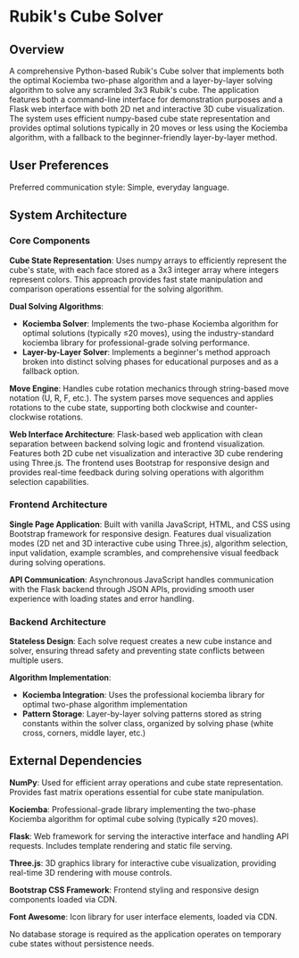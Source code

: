 # Rubik's Cube Solver

## Overview

A comprehensive Python-based Rubik's Cube solver that implements both the optimal Kociemba two-phase algorithm and a layer-by-layer solving algorithm to solve any scrambled 3x3 Rubik's cube. The application features both a command-line interface for demonstration purposes and a Flask web interface with both 2D net and interactive 3D cube visualization. The system uses efficient numpy-based cube state representation and provides optimal solutions typically in 20 moves or less using the Kociemba algorithm, with a fallback to the beginner-friendly layer-by-layer method.

## User Preferences

Preferred communication style: Simple, everyday language.

## System Architecture

### Core Components

**Cube State Representation**: Uses numpy arrays to efficiently represent the cube's state, with each face stored as a 3x3 integer array where integers represent colors. This approach provides fast state manipulation and comparison operations essential for the solving algorithm.

**Dual Solving Algorithms**: 
- **Kociemba Solver**: Implements the two-phase Kociemba algorithm for optimal solutions (typically ≤20 moves), using the industry-standard kociemba library for professional-grade solving performance.
- **Layer-by-Layer Solver**: Implements a beginner's method approach broken into distinct solving phases for educational purposes and as a fallback option.

**Move Engine**: Handles cube rotation mechanics through string-based move notation (U, R, F, etc.). The system parses move sequences and applies rotations to the cube state, supporting both clockwise and counter-clockwise rotations.

**Web Interface Architecture**: Flask-based web application with clean separation between backend solving logic and frontend visualization. Features both 2D cube net visualization and interactive 3D cube rendering using Three.js. The frontend uses Bootstrap for responsive design and provides real-time feedback during solving operations with algorithm selection capabilities.

### Frontend Architecture

**Single Page Application**: Built with vanilla JavaScript, HTML, and CSS using Bootstrap framework for responsive design. Features dual visualization modes (2D net and 3D interactive cube using Three.js), algorithm selection, input validation, example scrambles, and comprehensive visual feedback during solving operations.

**API Communication**: Asynchronous JavaScript handles communication with the Flask backend through JSON APIs, providing smooth user experience with loading states and error handling.

### Backend Architecture

**Stateless Design**: Each solve request creates a new cube instance and solver, ensuring thread safety and preventing state conflicts between multiple users.

**Algorithm Implementation**: 
- **Kociemba Integration**: Uses the professional kociemba library for optimal two-phase algorithm implementation
- **Pattern Storage**: Layer-by-layer solving patterns stored as string constants within the solver class, organized by solving phase (white cross, corners, middle layer, etc.)

## External Dependencies

**NumPy**: Used for efficient array operations and cube state representation. Provides fast matrix operations essential for cube state manipulation.

**Kociemba**: Professional-grade library implementing the two-phase Kociemba algorithm for optimal cube solving (typically ≤20 moves).

**Flask**: Web framework for serving the interactive interface and handling API requests. Includes template rendering and static file serving.

**Three.js**: 3D graphics library for interactive cube visualization, providing real-time 3D rendering with mouse controls.

**Bootstrap CSS Framework**: Frontend styling and responsive design components loaded via CDN.

**Font Awesome**: Icon library for user interface elements, loaded via CDN.

No database storage is required as the application operates on temporary cube states without persistence needs.